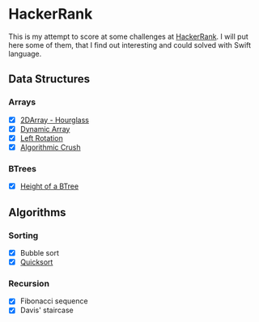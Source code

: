 # HackerRank

This is my attempt to score at some challenges at [HackerRank](https://www.hackerrank.com). I will put here some of them, that I find out interesting and could solved with Swift language.

##  Data Structures
  ### Arrays

 - [x] [2DArray - Hourglass](https://www.hackerrank.com/challenges/2d-array)
 - [x] [Dynamic Array](https://www.hackerrank.com/challenges/dynamic-array)
 - [x] [Left Rotation](https://www.hackerrank.com/challenges/array-left-rotation)
 - [x] [Algorithmic Crush](https://www.hackerrank.com/challenges/crush)
 
  ### BTrees
 
 - [x] [Height of a BTree](https://www.hackerrank.com/challenges/tree-height-of-a-binary-tree)
 


## Algorithms
  ### Sorting
- [x] Bubble sort
- [x] [Quicksort](https://www.hackerrank.com/challenges/quicksort1)

### Recursion
- [x] Fibonacci sequence
- [x] Davis' staircase
